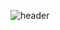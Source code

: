 <!--
**Brizzardis/Brizzardis** is a ✨ _special_ ✨ repository because its `README.md` (this file) appears on your GitHub profile.

Here are some ideas to get you started:

- 🔭 I’m currently working on ...
- 🌱 I’m currently learning ...
- 👯 I’m looking to collaborate on ...
- 🤔 I’m looking for help with ...
- 💬 Ask me about ...
- 📫 How to reach me: ... 
- 😄 Pronouns: ... timeGradient 24
- ⚡ Fun fact: ... 1,4,6,15,19,20,24
-->
![header](https://capsule-render.vercel.app/api?type=waving&color=timeGradient&customColorList=15&height=250&text=Welcome%20to%20my%20GitHub%20profile!&fontSize=50&fontColor=#000000&section=header&animation=fadeIn)
